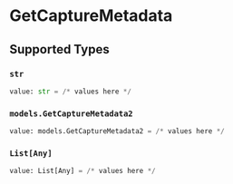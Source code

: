 # GetCaptureMetadata


## Supported Types

### `str`

```python
value: str = /* values here */
```

### `models.GetCaptureMetadata2`

```python
value: models.GetCaptureMetadata2 = /* values here */
```

### `List[Any]`

```python
value: List[Any] = /* values here */
```

